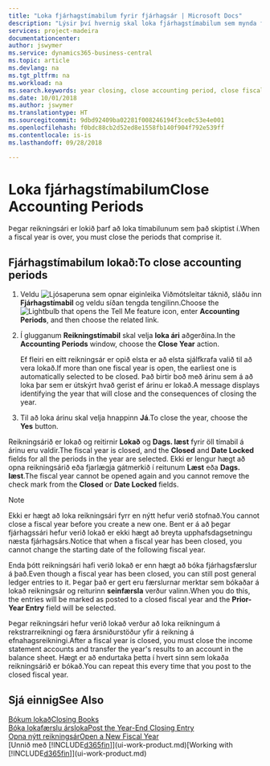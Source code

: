 ```yaml
---
title: "Loka fjárhagstímabilum fyrir fjárhagsár | Microsoft Docs"
description: "Lýsir því hvernig skal loka fjárhagstímabilum sem mynda fjárhagsárið."
services: project-madeira
documentationcenter: 
author: jswymer
ms.service: dynamics365-business-central
ms.topic: article
ms.devlang: na
ms.tgt_pltfrm: na
ms.workload: na
ms.search.keywords: year closing, close accounting period, close fiscal year, bank account detailed trial balance
ms.date: 10/01/2018
ms.author: jswymer
ms.translationtype: HT
ms.sourcegitcommit: 9dbd92409ba02281f008246194f3ce0c53e4e001
ms.openlocfilehash: f0bdc88cb2d52ed8e1558fb140f904f792e539ff
ms.contentlocale: is-is
ms.lasthandoff: 09/28/2018

---
```

# <a name="close-accounting-periods"></a><span data-ttu-id="4246c-103">Loka fjárhagstímabilum</span><span class="sxs-lookup"><span data-stu-id="4246c-103">Close Accounting Periods</span></span>
<span data-ttu-id="4246c-104">Þegar reikningsári er lokið þarf að loka tímabilunum sem það skiptist í.</span><span class="sxs-lookup"><span data-stu-id="4246c-104">When a fiscal year is over, you must close the periods that comprise it.</span></span>

## <a name="to-close-accounting-periods"></a><span data-ttu-id="4246c-105">Fjárhagstímabilum lokað:</span><span class="sxs-lookup"><span data-stu-id="4246c-105">To close accounting periods</span></span>
1. <span data-ttu-id="4246c-106">Veldu ![Ljósaperuna sem opnar eiginleika Viðmótsleitar](media/ui-search/search_small.png "Segðu mér hvað þú vilt gera") táknið, sláðu inn **Fjárhagstímabil** og veldu síðan tengda tengilinn.</span><span class="sxs-lookup"><span data-stu-id="4246c-106">Choose the ![Lightbulb that opens the Tell Me feature](media/ui-search/search_small.png "Tell me what you want to do") icon, enter **Accounting Periods**, and then choose the related link.</span></span>
2. <span data-ttu-id="4246c-107">Í glugganum **Reikningstímabil** skal velja **loka ári** aðgerðina.</span><span class="sxs-lookup"><span data-stu-id="4246c-107">In the **Accounting Periods** window, choose the **Close Year** action.</span></span>

    <span data-ttu-id="4246c-108">Ef fleiri en eitt reikningsár er opið elsta er að elsta sjálfkrafa valið til að vera lokað.</span><span class="sxs-lookup"><span data-stu-id="4246c-108">If more than one fiscal year is open, the earliest one is automatically selected to be closed.</span></span> <span data-ttu-id="4246c-109">Það birtir boð með árinu sem á að loka þar sem er útskýrt hvað gerist ef árinu er lokað.</span><span class="sxs-lookup"><span data-stu-id="4246c-109">A message displays identifying the year that will close and the consequences of closing the year.</span></span>
3. <span data-ttu-id="4246c-110">Til að loka árinu skal velja hnappinn **Já**.</span><span class="sxs-lookup"><span data-stu-id="4246c-110">To close the year, choose the **Yes** button.</span></span>

<span data-ttu-id="4246c-111">Reikningsárið er lokað og reitirnir **Lokað** og **Dags. læst** fyrir öll tímabil á árinu eru valdir.</span><span class="sxs-lookup"><span data-stu-id="4246c-111">The fiscal year is closed, and the **Closed** and **Date Locked** fields for all the periods in the year are selected.</span></span> <span data-ttu-id="4246c-112">Ekki er lengur hægt að opna reikningsárið eða fjarlægja gátmerkið í reitunum **Læst** eða **Dags. læst**.</span><span class="sxs-lookup"><span data-stu-id="4246c-112">The fiscal year cannot be opened again and you cannot remove the check mark from the **Closed** or **Date Locked** fields.</span></span>

> [!NOTE]  
>   <span data-ttu-id="4246c-113">Ekki er hægt að loka reikningsári fyrr en nýtt hefur verið stofnað.</span><span class="sxs-lookup"><span data-stu-id="4246c-113">You cannot close a fiscal year before you create a new one.</span></span> <span data-ttu-id="4246c-114">Bent er á að þegar fjárhagssári hefur verið lokað er ekki hægt að breyta upphafsdagsetningu næsta fjárhagsárs.</span><span class="sxs-lookup"><span data-stu-id="4246c-114">Notice that when a fiscal year has been closed, you cannot change the starting date of the following fiscal year.</span></span>

<span data-ttu-id="4246c-115">Enda þótt reikningsári hafi verið lokað er enn hægt að bóka fjárhagsfærslur á það.</span><span class="sxs-lookup"><span data-stu-id="4246c-115">Even though a fiscal year has been closed, you can still post general ledger entries to it.</span></span> <span data-ttu-id="4246c-116">Þegar það er gert eru færslurnar merktar sem bókaðar á lokað reikningsár og reiturinn **seinfærsla** verður valinn.</span><span class="sxs-lookup"><span data-stu-id="4246c-116">When you do this, the entries will be marked as posted to a closed fiscal year and the **Prior-Year Entry** field will be selected.</span></span>

<span data-ttu-id="4246c-117">Þegar reikningsári hefur verið lokað verður að loka reikningum á rekstrarreikningi og færa ársniðurstöður yfir á reikning á efnahagsreikningi.</span><span class="sxs-lookup"><span data-stu-id="4246c-117">After a fiscal year is closed, you must close the income statement accounts and transfer the year's results to an account in the balance sheet.</span></span> <span data-ttu-id="4246c-118">Hægt er að endurtaka þetta í hvert sinn sem lokaða reikningsárið er bókað.</span><span class="sxs-lookup"><span data-stu-id="4246c-118">You can repeat this every time that you post to the closed fiscal year.</span></span>

## <a name="see-also"></a><span data-ttu-id="4246c-119">Sjá einnig</span><span class="sxs-lookup"><span data-stu-id="4246c-119">See Also</span></span>
[<span data-ttu-id="4246c-120">Bókum lokað</span><span class="sxs-lookup"><span data-stu-id="4246c-120">Closing Books</span></span>](year-close-books.md)  
[<span data-ttu-id="4246c-121">Bóka lokafærslu ársloka</span><span class="sxs-lookup"><span data-stu-id="4246c-121">Post the Year-End Closing Entry</span></span>](year-how-post-year-end-close-entry.md)  
[<span data-ttu-id="4246c-122">Opna nýtt reikningsár</span><span class="sxs-lookup"><span data-stu-id="4246c-122">Open a New Fiscal Year</span></span>](finance-how-open-new-fiscal-year.md)  
<span data-ttu-id="4246c-123">[Unnið með [!INCLUDE[d365fin](includes/d365fin_md.md)]](ui-work-product.md)</span><span class="sxs-lookup"><span data-stu-id="4246c-123">[Working with [!INCLUDE[d365fin](includes/d365fin_md.md)]](ui-work-product.md)</span></span>

